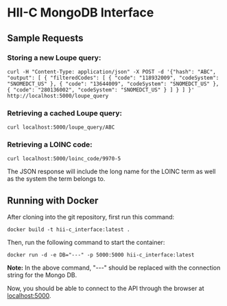# HII-C MongoDB Interface

## Sample Requests

### Storing a new Loupe query:

```
curl -H "Content-Type: application/json" -X POST -d '{"hash": "ABC", "output": [ { "filteredCodes": [ { "code": "118932009", "codeSystem": "SNOMEDCT_US" }, { "code": "13644009", "codeSystem": "SNOMEDCT_US" }, { "code": "280136002", "codeSystem": "SNOMEDCT_US" } ] } ] }' http://localhost:5000/loupe_query
```

### Retrieving a cached Loupe query:

```
curl localhost:5000/loupe_query/ABC
```

### Retrieving a LOINC code:

```
curl localhost:5000/loinc_code/9970-5
```

The JSON response will include the long name for the LOINC term as well as the
system the term belongs to.

## Running with Docker

After cloning into the git repository, first run this command:

```
docker build -t hii-c_interface:latest .
```

Then, run the following command to start the container:

```
docker run -d -e DB="---" -p 5000:5000 hii-c_interface:latest
```

**Note:** In the above command, "---" should be replaced with the
connection string for the Mongo DB.

Now, you should be able to connect to the API through the browser at
[localhost:5000](localhost:5000).
